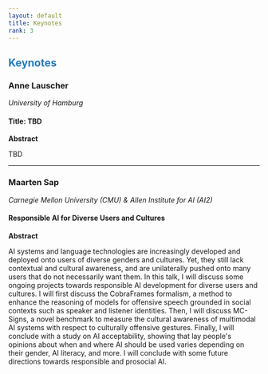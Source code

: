 ```yaml
---
layout: default
title: Keynotes
rank: 3
---
```


## <span style="color:#267CB9"> Keynotes</span>

### Anne Lauscher
*University of Hamburg*

#### Title: TBD

**Abstract**

TBD

---

### Maarten Sap
*Carnegie Mellon University (CMU) & Allen Institute for AI (AI2)*

#### Responsible AI for Diverse Users and Cultures

**Abstract**

AI systems and language technologies are increasingly developed and deployed onto users of diverse genders and cultures. Yet, they still lack contextual and cultural awareness, and are unilaterally pushed onto many users that do not necessarily want them. In this talk, I will discuss some ongoing projects towards responsible AI development for diverse users and cultures.
I will first discuss the CobraFrames formalism, a method to enhance the reasoning of models for offensive speech grounded in social contexts such as speaker and listener identities. Then, I will discuss MC-Signs, a novel benchmark to measure the cultural awareness of multimodal AI systems with respect to culturally offensive gestures. Finally, I will conclude with a study on AI acceptability, showing that lay people's opinions about when and where AI should be used varies depending on their gender, AI literacy, and more. I will conclude with some future directions towards responsible and prosocial AI.
